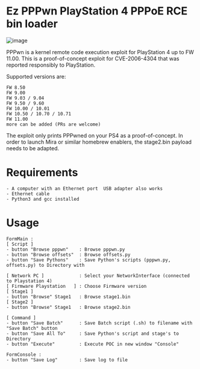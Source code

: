 # Ez PPPwn PlayStation 4 PPPoE RCE bin loader

![image](https://github.com/DjPopol/Ez-PPPwn/assets/168917709/b8b2979e-fb9a-48f4-b979-7dbc0dd22f66)

PPPwn is a kernel remote code execution exploit for PlayStation 4 up to FW 11.00. This is a proof-of-concept exploit for CVE-2006-4304 that was reported responsibly to PlayStation.

Supported versions are:

    FW 8.50
    FW 9.00
    FW 9.03 / 9.04
    FW 9.50 / 9.60
    FW 10.00 / 10.01
    FW 10.50 / 10.70 / 10.71
    FW 11.00
    more can be added (PRs are welcome)

The exploit only prints PPPwned on your PS4 as a proof-of-concept. In order to launch Mira or similar homebrew enablers, the stage2.bin payload needs to be adapted.
# Requirements

    - A computer with an Ethernet port  USB adapter also works
    - Ethernet cable
    - Python3 and gcc installed

# Usage
    FormMain :
    [ Script ]
    - button "Browse pppwn"    : Browse pppwn.py
    - button "Browse offsets"  : Browse offsets.py
    - button "Save Pythons"    : Save Python's scripts (pppwn.py, offsets.py) to Directory with 

    [ Network PC ]             : Select your NetworkInterface (connected to Playstation 4)
    [ Firmware Playstation   ] : Choose Firmware version
    [ Stage1 ]
    - button "Browse" Stage1   : Browse stage1.bin
    [ Stage2 ]
    - button "Browse" Stage1   : Browse stage2.bin

    [ Command ]
    - button "Save Batch"      : Save Batch script (.sh) to filename with "Save Batch" button
    - button "Save All To"     : Save Python's script and stage's to Directory
    - button "Execute"         : Execute POC in new window "Console"

    FormConsole :
    - button "Save Log"        : Save log to file
